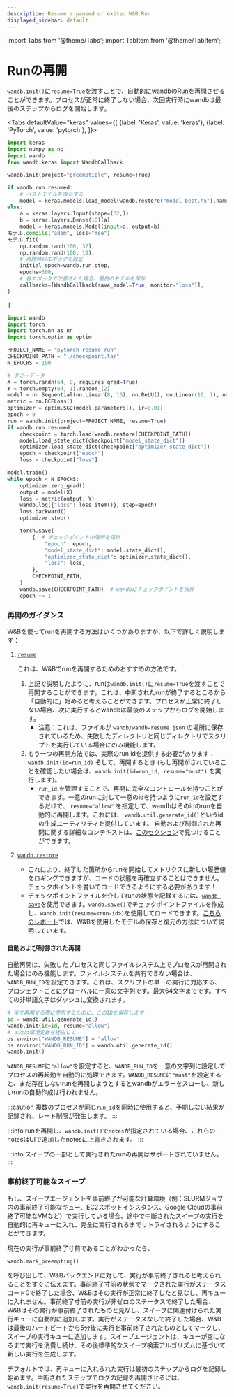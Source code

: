 ```yaml
---
description: Resume a paused or exited W&B Run
displayed_sidebar: default
---
```

import Tabs from '@theme/Tabs';
import TabItem from '@theme/TabItem';

# Runの再開

<head>
  <title>W&B Run の再開</title>
</head>

`wandb.init()`に`resume=True`を渡すことで、自動的にwandbのRunを再開させることができます。プロセスが正常に終了しない場合、次回実行時にwandbは最後のステップからログを開始します。

<Tabs
  defaultValue="keras"
  values={[
    {label: 'Keras', value: 'keras'},
    {label: 'PyTorch', value: 'pytorch'},
  ]}>
  <TabItem value="keras">

```python
import keras
import numpy as np
import wandb
from wandb.keras import WandbCallback

wandb.init(project="preemptible", resume=True)

if wandb.run.resumed:
    # ベストモデルを復元する
    model = keras.models.load_model(wandb.restore("model-best.h5").name)
else:
    a = keras.layers.Input(shape=(32,))
    b = keras.layers.Dense(10)(a)
    model = keras.models.Model(input=a, output=b)
モデル.compile("adam", loss="mse")
モデル.fit(
    np.random.rand(100, 32),
    np.random.rand(100, 10),
    # 再開時のエポックを設定
    initial_epoch=wandb.run.step,
    epochs=300,
    # 各エポックで改善された場合、最良のモデルを保存
    callbacks=[WandbCallback(save_model=True, monitor="loss")],
)
```
  </TabItem>
  <TabItem value="pytorch">T

```python
import wandb
import torch
import torch.nn as nn
import torch.optim as optim

PROJECT_NAME = "pytorch-resume-run"
CHECKPOINT_PATH = "./checkpoint.tar"
N_EPOCHS = 100

# ダミーデータ
X = torch.randn(64, 8, requires_grad=True)
Y = torch.empty(64, 1).random_(2)
model = nn.Sequential(nn.Linear(8, 16), nn.ReLU(), nn.Linear(16, 1), nn.Sigmoid())
metric = nn.BCELoss()
optimizer = optim.SGD(model.parameters(), lr=0.01)
epoch = 0
run = wandb.init(project=PROJECT_NAME, resume=True)
if wandb.run.resumed:
    checkpoint = torch.load(wandb.restore(CHECKPOINT_PATH))
    model.load_state_dict(checkpoint["model_state_dict"])
    optimizer.load_state_dict(checkpoint["optimizer_state_dict"])
    epoch = checkpoint["epoch"]
    loss = checkpoint["loss"]
```

```python
model.train()
while epoch < N_EPOCHS:
    optimizer.zero_grad()
    output = model(X)
    loss = metric(output, Y)
    wandb.log({"loss": loss.item()}, step=epoch)
    loss.backward()
    optimizer.step()

    torch.save(
        {  # チェックポイントの場所を保存
            "epoch": epoch,
            "model_state_dict": model.state_dict(),
            "optimizer_state_dict": optimizer.state_dict(),
            "loss": loss,
        },
        CHECKPOINT_PATH,
    )
    wandb.save(CHECKPOINT_PATH)  # wandbにチェックポイントを保存
    epoch += 1
```
  </TabItem>
</Tabs>

### 再開のガイダンス

W&Bを使ってrunを再開する方法はいくつかありますが、以下で詳しく説明します：

1. [`resume`](./resuming)

   これは、W&Bでrunを再開するためのおすすめの方法です。

   1. 上記で説明したように、runは`wandb.init()`に`resume=True`を渡すことで再開することができます。これは、中断されたrunが終了するところから「自動的に」始めると考えることができます。プロセスが正常に終了しない場合、次に実行するとwandbは最後のステップからログを開始します。
      * 注意：これは、ファイルが `wandb/wandb-resume.json` の場所に保存されているため、失敗したディレクトリと同じディレクトリでスクリプトを実行している場合にのみ機能します。
   2. もう一つの再開方法では、実際のrun idを提供する必要があります： `wandb.init(id=run_id)` そして、再開するとき (もし再開がされていることを確認したい場合は、`wandb.init(id=run_id, resume="must")` を実行します)。
      * `run_id` を管理することで、再開に完全なコントロールを持つことができます。一意のrunに対して一意のidを持つように`run_id`を設定するだけで、 `resume="allow"` を指定して、wandbはそのidのrunを自動的に再開します。これには、 `wandb.util.generate_id()`というidの生成ユーティリティを提供しています。
自動および制御された再開に関する詳細なコンテキストは、[このセクション](resuming.md#undefined)で見つけることができます。
2. [`wandb.restore`](../track/save-restore#examples-of-wandb.restore)
   * これにより、終了した箇所からrunを開始してメトリクスに新しい履歴値をロギングできますが、コードの状態を再確立することはできません。チェックポイントを書いてロードできるようにする必要があります！
   * チェックポイントファイルを介してrunの状態を記録するには、[`wandb save`](../track/save-restore#examples-of-wandb.save)を使用できます。`wandb.save()`でチェックポイントファイルを作成し、`wandb.init(resume=<run-id>)`を使用してロードできます。[こちらのレポート](https://wandb.ai/lavanyashukla/save\_and\_restore/reports/Saving-and-Restoring-Models-with-W-B--Vmlldzo3MDQ3Mw)では、W&Bを使用したモデルの保存と復元の方法について説明しています。

#### 自動および制御された再開

自動再開は、失敗したプロセスと同じファイルシステム上でプロセスが再開された場合にのみ機能します。ファイルシステムを共有できない場合は、`WANDB_RUN_ID`を設定できます。これは、スクリプトの単一の実行に対応する、プロジェクトごとにグローバルに一意の文字列です。最大64文字までです。すべての非単語文字はダッシュに変換されます。

```python
# 後で再開する際に使用するために、このIDを保存します
id = wandb.util.generate_id()
wandb.init(id=id, resume="allow")
# または環境変数を経由して
os.environ["WANDB_RESUME"] = "allow"
os.environ["WANDB_RUN_ID"] = wandb.util.generate_id()
wandb.init()
```

`WANDB_RESUME`に`"allow"`を設定すると、`WANDB_RUN_ID`を一意の文字列に設定してプロセスの再起動を自動的に処理できます。`WANDB_RESUME`に`"must"`を設定すると、まだ存在しないrunを再開しようとするとwandbがエラーをスローし、新しいrunの自動作成は行われません。

:::caution
複数のプロセスが同じ`run_id`を同時に使用すると、予期しない結果が記録され、レート制限が発生します。
:::

:::info
runを再開し、`wandb.init()`で`notes`が指定されている場合、これらのnotesはUIで追加したnotesに上書きされます。
:::

:::info
スイープの一部として実行されたrunの再開はサポートされていません。
:::
### 事前終了可能なスイープ

もし、スイープエージェントを事前終了が可能な計算環境（例：SLURMジョブ内の事前終了可能なキュー、EC2スポットインスタンス、Google Cloudの事前終了可能なVMなど）で実行している場合、途中で中断されたスイープの実行を自動的に再キューに入れ、完全に実行されるまでリトライされるようにすることができます。

現在の実行が事前終了寸前であることがわかったら、

```
wandb.mark_preempting()
```

を呼び出して、W&Bバックエンドに対して、実行が事前終了されると考えられることをすぐに伝えます。事前終了寸前の状態でマークされた実行がステータスコード0で終了した場合、W&Bはその実行が正常に終了したと見なし、再キューに入れません。事前終了寸前の実行が非ゼロのステータスで終了した場合、W&Bはその実行が事前終了されたものと見なし、スイープに関連付けられた実行キューに自動的に追加します。実行がステータスなしで終了した場合、W&Bは最後のハートビートから5分後に実行を事前終了されたものとしてマークし、スイープの実行キューに追加します。スイープエージェントは、キューが空になるまで実行を消費し続け、その後標準的なスイープ検索アルゴリズムに基づいて新しい実行を生成します。

デフォルトでは、再キューに入れられた実行は最初のステップからログを記録し始めます。中断されたステップでログの記録を再開させるには、`wandb.init(resume=True)`で実行を再開させてください。